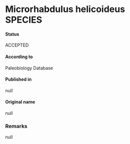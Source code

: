 Microrhabdulus helicoideus SPECIES
=======

#### Status
ACCEPTED

#### According to
Paleobiology Database

#### Published in
null

#### Original name
null

### Remarks
null